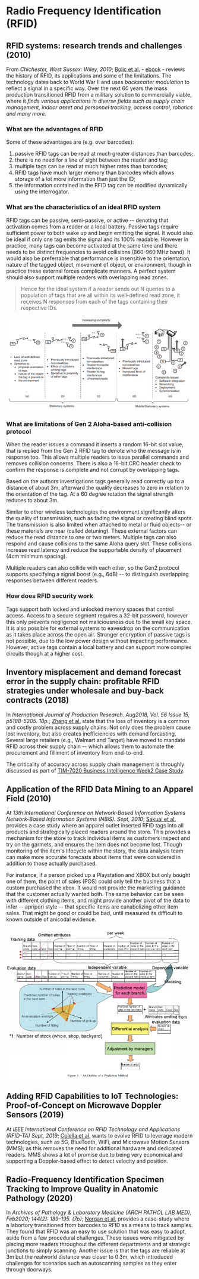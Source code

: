 # Radio Frequency Identification (RFID)

## RFID systems: research trends and challenges (2010)

From _Chichester, West Sussex: Wiley, 2010_; [Bolic et al.](RFID_Systems_ch1.pdf) - [ebook](http://proxy1.ncu.edu/login?url=https://search.ebscohost.com/login.aspx?direct=true&db=cat01034a&AN=nu.EBC555052&site=eds-live) - reviews the history of RFID, its applications and some of the limitations.  The technology dates back to World War II and uses _backscatter modulation_ to reflect a signal in a specific way.  Over the next 60 years the mass production transitioned RFID from a military solution to commercially viable, where it _finds various applications in diverse fields such as supply chain management, indoor asset and personnel tracking, access control, robotics and many more._

### What are the advantages of RFID

Some of these advantages are (e.g. over barcodes):

1. passive RFID tags can be read at much greater distances than barcodes;
2. there is no need for a line of sight between the reader and tag;
3. multiple tags can be read at much higher rates than barcodes;
4. RFID tags have much larger memory than barcodes which allows storage of a lot more information than just the ID;
5. the information contained in the RFID tag can be modified dynamically using the interrogator.

### What are the characteristics of an ideal RFID system

RFID tags can be passive, semi-passive, or active -- denoting that activation comes from a reader or a local battery.  Passive tags require sufficient power to both wake up and begin emitting the signal.  It would also be ideal if only one tag emits the signal and its 100% readable.  However in practice, many tags can become activated at the same time and there needs to be distinct frequencies to avoid collisions (860-960 MHz band).  It would also be preferrable that performance is insensitive to the orientation, nature of the tagged object, movement of object, or environment; though in practice these external forces complicate manners.  A perfect system should also support multiple readers with overlapping read zones.

> Hence for the ideal system if a reader sends out N queries to a population of tags that are all within its well-defined read zone, it receives N responses from each of the tags containing their respective IDs.

![system_complexity.png](system_complexity.png)

### What are limitations of Gen 2 Aloha-based anti-collision protocol

When the reader issues a command it inserts a random 16-bit slot value, that is replied from the Gen 2 RFID tag to denote who the message is in response too.  This allows multiple readers to issue parallel commands and removes collision concerns.  There is also a 16-bit CRC header check to confirm the response is complete and not corrupt by overlapping tags.

Based on the authors investigations tags generally read correctly up to a distance of about 3m, afterward the quality decreases to zero in relation to the orientation of the tag.  At a 60 degree rotation the signal strength reduces to about 3m.

Similar to other wireless technologies the environment significantly alters the quality of transmission, such as fading the signal or creating blind spots.  The transmission is also limited when attached to metal or fluid objects-- or these materials are near (called detuning).  These external factors can reduce the read distance to one or two meters.  Multiple tags can also respond and cause collisions to the same Aloha query slot.  These collisions increase read latency and reduce the supportable density of placement (4cm minimum spacing).

Multiple readers can also collide with each other, so the Gen2 protocol supports specifying a signal boost (e.g., 6dB) -- to distinguish overlapping responses between different readers.

### How does RFID security work

Tags support both locked and unlocked memory spaces that control access.  Access to a secure segment requires a 32-bit password, however this only prevents negligence not maliciousness due to the small key space.  It is also possible for external systems to eavesdrop on the communication as it takes place across the open air.  Stronger encryption of passive tags is not possible, due to the low power design without impacting performance.  However, active tags contain a local battery and can support more complex circuits though at a higher cost.

## Inventory misplacement and demand forecast error in the supply chain: profitable RFID strategies under wholesale and buy-back contracts (2018)

In _International Journal of Production Research. Aug2018, Vol. 56 Issue 15, p5188-5205. 18p._; [Zhang et al.](InventoryManagement.pdf) state that the loss of inventory is a common and costly problem across supply chains.  Not only does the problem cause lost inventory, but also creates inefficiencies with demand forcasting.  Several large retailers (e.g., Walmart and Target) have moved to mandate RFID across their supply chain -- which allows them to automate the procurement and filliment of inventory from end-to-end.  

The criticality of accuracy across supply chain management is throughly discussed as part of [TIM-7020 Business Intelligence Week2 Case Study](https://github.com/dr-natetorious/TIM-7020-Database_and_Business_Intelligence/tree/master/Week3_BlackBeanTea_CaseStudy/BachmeierNTIM7020-3.docx).

## Application of the RFID Data Mining to an Apparel Field (2010)

At _13th International Conference on Network-Based Information Systems Network-Based Information Systems (NBiS). Sept, 2010_; [Sakuai et al.](ApparelField.pdf) provides a case study where an apparel outlet inserted RFID tags into all products and strategically placed readers around the store.  This provides a mechanism for the store to track individual items as customers inspect and try on the garmets, and ensures the item does not become lost.  Though monitoring of the item's lifecycle within the story, the data analysis team can make more accurate forecasts about items that were considered in addition to those actually purchased.

For instance, if a person picked up a Playstation and XBOX but only bought one of them, the point of sales (POS) could only tell the business that a custom purchased the xbox.  It would not provide the marketing guidance that the customer actually wanted both.  The same behavior can be seen with different clothing items, and might provide another pivot of the data to infer -- apripori style -- that specific items are canabolizing other item sales.  That might be good or could be bad, until measured its difficult to known outside of anicodal evidence.

![apparel_prediction.png](apparel_prediction.png)

## Adding RFID Capabilities to IoT Technologies: Proof-of-Concept on Microwave Doppler Sensors (2019)

At _IEEE International Conference on RFID Technology and Applications (RFID-TA) Sept, 2019_; [Colella et al.](RFID_to_IoT.pdf) wants to evolve RFID to leverage modern technologies, such as 5G, BlueTooth, WiFi, and Microwave Motion Sensors (MMS); as this removes the need for additional hardware and dedicated readers.  MMS shows a lot of promise due to being very economical and supporting a Doppler-based effect to detect velocity and position.

## Radio-Frequency Identification Specimen Tracking to Improve Quality in Anatomic Pathology (2020)

In _Archives of Pathology & Laboratory Medicine (ARCH PATHOL LAB MED), Feb2020; 144(2): 189-195. (7p)_; [Norgan et al.](RFID_SpecimenTracking.pdf) provides a case-study where a labortory transitioned from barcodes to RFID as a means to track samples.  They found that RFID was an easy to use solution that was easy to adopt, aside from a few procedural challenges.  These issues were mitigated by placing more readers throughout the different departments and at strategic junctions to simply scanning.  Another issue is that the tags are reliable at 3m but the realworld distance was closer to 0.3m, which introduced challenges for scenarios such as autoscanning samples as they enter through doorways.
